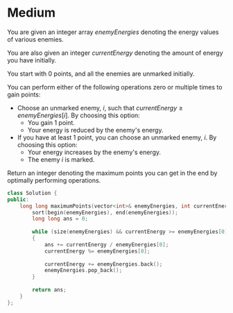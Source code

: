 # Medium

You are given an integer array $enemyEnergies$ denoting the energy values of various enemies.

You are also given an integer $currentEnergy$ denoting the amount of energy you have initially.

You start with 0 points, and all the enemies are unmarked initially.

You can perform either of the following operations zero or multiple times to gain points:

- Choose an unmarked enemy, $i$, such that $currentEnergy \geq enemyEnergies[i]$. By choosing this option:
  - You gain 1 point.
  - Your energy is reduced by the enemy's energy.
- If you have at least 1 point, you can choose an unmarked enemy, $i$. By choosing this option:
  - Your energy increases by the enemy's energy.
  - The enemy $i$ is marked.

Return an integer denoting the maximum points you can get in the end by optimally performing operations.

```cpp
class Solution {
public:
    long long maximumPoints(vector<int>& enemyEnergies, int currentEnergy) {
        sort(begin(enemyEnergies), end(enemyEnergies));
        long long ans = 0;
        
        while (size(enemyEnergies) && currentEnergy >= enemyEnergies[0])
        {
            ans += currentEnergy / enemyEnergies[0];
            currentEnergy %= enemyEnergies[0];
            
            currentEnergy += enemyEnergies.back();
            enemyEnergies.pop_back();
        }
        
        return ans;
    }
};
```
